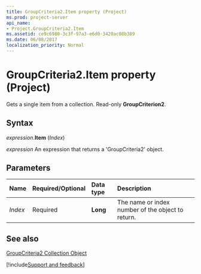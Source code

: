 ```yaml
---
title: GroupCriteria2.Item property (Project)
ms.prod: project-server
api_name:
- Project.GroupCriteria2.Item
ms.assetid: ce9c6980-3c3f-97a3-e6d0-3420ac08b389
ms.date: 06/08/2017
localization_priority: Normal
---
```



# GroupCriteria2.Item property (Project)

Gets a single item from a collection. Read-only  **GroupCriterion2**.


## Syntax

_expression_.**Item** (_Index_)

 _expression_ An expression that returns a 'GroupCriteria2' object.


## Parameters



|Name|Required/Optional|Data type|Description|
|:-----|:-----|:-----|:-----|
| _Index_|Required|**Long**|The name or index number of the object to return.|

## See also


[GroupCriteria2 Collection Object](Project.groupcriteria2.md)

[!include[Support and feedback](~/includes/feedback-boilerplate.md)]
